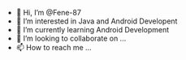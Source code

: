- 👋 Hi, I’m @Fene-87
- 👀 I’m interested in Java and Android Developent
- 🌱 I’m currently learning Android Development
- 💞️ I’m looking to collaborate on ...
- 📫 How to reach me ...

<!---
Fene-87/Fene-87 is a ✨ special ✨ repository because its `README.md` (this file) appears on your GitHub profile.
You can click the Preview link to take a look at your changes.
--->
